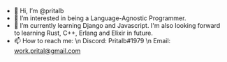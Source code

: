 - 👋 Hi, I’m @pritalb
- 👀 I’m interested in being a Language-Agnostic Programmer.
- 🌱 I’m currently learning Django and Javascript. I'm also looking forward to learning Rust, C++, Erlang and Elixir in future.
- 📫 How to reach me: \n
   Discord: Pritalb#1979 \n
   Email: work.prital@gmail.com

<!---
pritalb/pritalb is a ✨ special ✨ repository because its `README.md` (this file) appears on your GitHub profile.
You can click the Preview link to take a look at your changes.
--->
